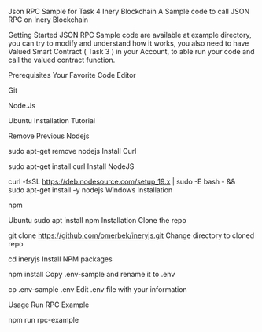 
Json RPC Sample for Task 4 Inery Blockchain
A Sample code to call JSON RPC on Inery Blockchain

Getting Started
JSON RPC Sample code are available at example directory, you can try to modify and understand how it works, you also need to have Valued Smart Contract ( Task 3 ) in your Account, to able run your code and call the valued contract function.

Prerequisites
Your Favorite Code Editor

Git

Node.Js

Ubuntu Installation Tutorial

Remove Previous Nodejs

sudo apt-get remove nodejs
Install Curl

sudo apt-get install curl
Install NodeJS

curl -fsSL https://deb.nodesource.com/setup_19.x | sudo -E bash - &&\
sudo apt-get install -y nodejs
Windows Installation

npm

Ubuntu
sudo apt install npm
Installation
Clone the repo

git clone https://github.com/omerbek/ineryjs.git
Change directory to cloned repo

cd ineryjs
Install NPM packages

npm install
Copy .env-sample and rename it to .env

cp .env-sample .env
Edit .env file with your information

Usage
Run RPC Example

npm run rpc-example
